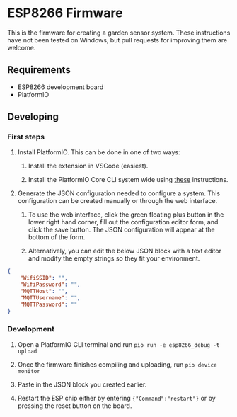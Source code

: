 # ESP8266 Firmware

This is the firmware for creating a garden sensor system. These instructions have not been tested on Windows, but pull requests for improving them are welcome.

## Requirements

* ESP8266 development board
* PlatformIO

## Developing

### First steps

1. Install PlatformIO. This can be done in one of two ways:
    1. Install the extension in VSCode (easiest).

    2. Install the PlatformIO Core CLI system wide using [these](https://docs.platformio.org/en/latest/core/installation.html) instructions.

2. Generate the JSON configuration needed to configure a system. This configuration can be created manually or through the web interface.

    1. To use the web interface, click the green floating plus button in the lower right hand corner, fill out the configuration editor form, and click the save button. The JSON configuration will appear at the bottom of the form.

    2. Alternatively, you can edit the below JSON block with a text editor and modify the empty strings so they fit your environment.

```json
{
    "WifiSSID": "",
    "WifiPassword": "",
    "MQTTHost": "",
    "MQTTUsername": "",
    "MQTTPassword": ""
}
```

### Development

1. Open a PlatformIO CLI terminal and run `pio run -e esp8266_debug -t upload`

2. Once the firmware finishes compiling and uploading, run `pio device monitor`

3. Paste in the JSON block you created earlier.

4. Restart the ESP chip either by entering `{"Command":"restart"}` or by pressing the reset button on the board.
